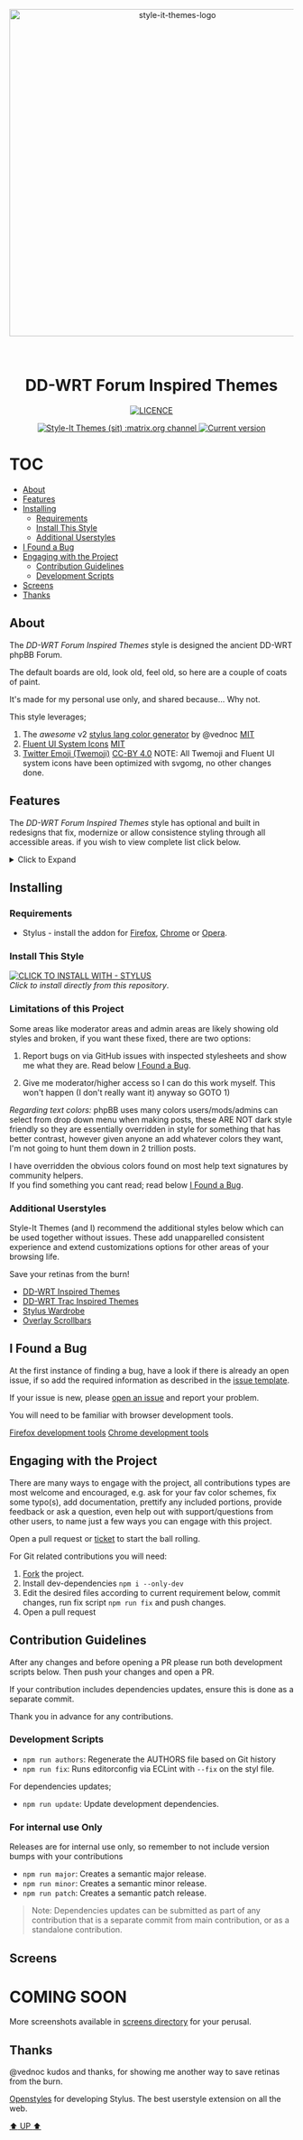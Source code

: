<p align="center">
  <img alt="style-it-themes-logo" src="https://raw.githack.com/style-it-themes/style-it-themes-logos/master/style-it-themes-logo-full.svg" width="580">
</p>
<br>
<h1 align="center"><strong>DD-WRT Forum Inspired Themes</strong></h1>
<p align="center">
  <a href="./LICENSE">
    <img src="https://img.shields.io/badge/License-MIT-blue.svg?longCache=true&style=for-the-badge" alt="LICENCE">
  </a>
</p>
<p align="center">
  <a href="https://matrix.to/#/#style_it_themes_public:matrix.org">
    <img src="https://img.shields.io/badge/style--it--themes-matrix%20channel-blue.svg?style=for-the-badge" alt="Style-It Themes (sit) :matrix.org channel">
  </a>
  <a href="https://github.com/style-it-themes/dd-wrt-forum-inspired-themes/releases">
    <img src="https://img.shields.io/github/tag/style-it-themes/dd-wrt-forum-inspired-themes.svg?label=Current%20Version&style=for-the-badge" alt="Current version">
  </a>
  <!--
  <a href="https://david-dm.org/Style-it-Themes/dd-wrt-forum-inspired-themes?type=dev">
    <img src="https://img.shields.io/david/dev/style-it-themes/dd-wrt-forum-inspired-themes.svg?label=devDependencies&style=for-the-badge" alt="devDependencies">
  </a>
    -->
</p>

# TOC
  * [About](#about)
  * [Features](#features)
  * [Installing](#installing)
    * [Requirements](#requirements)
    * [Install This Style](#install-this-style)
    * [Additional Userstyles](#additional-userstyles)
  * [I Found a Bug](#i-found-a-bug)
  * [Engaging with the Project](#engaging-with-the-project)
    * [Contribution Guidelines](#contribution-guidelines)
    * [Development Scripts](#development-scripts)
  * [Screens](#screens)
  * [Thanks](#thanks)

## About

The *DD-WRT Forum Inspired Themes* style is designed the ancient DD-WRT phpBB Forum.

The default boards are old, look old, feel old, so here are a couple of coats of paint.

It's made for my personal use only, and shared because... Why not.

This style leverages;

1. The _awesome_ v2 [stylus lang color generator](https://github.com/vednoc/stylus-color-generator) by @vednoc [MIT](https://git.io/JPwy6)
2. [Fluent UI System Icons](https://github.com/microsoft/fluentui-system-icons) [MIT](https://git.io/JPwyH)
3. [Twitter Emoji (Twemoji)](https://github.com/twitter/twemoji) [CC-BY 4.0](https://git.io/JPiMA)
  NOTE: All Twemoji and Fluent UI system icons have been optimized with svgomg, no other changes done.

## Features

The *DD-WRT Forum Inspired Themes* style has optional and built in redesigns that fix,
modernize or allow consistence styling through all accessible areas.
if you wish to view complete list click below.

<details>
  <summary>Click to Expand</summary>
 
 ### Preset styles

 * Custom colors (within reason and sane choices users can make up own color schemes)
 * Dracula
 * Duo Cocoa
 * Material
 * Material Darker
 * Solarized Dark
 * Twilight
 * The Matrix
 * Ubuntu

 ### Color Adjustments

 * Optionally darken/lighten to some extent the background, foreground and accent colors. 

 ### Redesigned Inputs

 * Redesigned input styling for checkboxes, radio, dropdown and other interactable elements.
 
 You can optionally choose the checkbox size, however not all sizes will look or align well.

 ### Inverted gif buttons
  
  The post/reply and such buttons had to be inverted so the poor quality of the gifs edges don't assault my retinas.
  There is no simple way to replace the bad quality buttons with better quality, phpBB at least this old version looks like spaghetti.
  This job would best be done directly into the source code.
 
</details> 

## Installing

### Requirements

* Stylus - install the addon for [Firefox](https://addons.mozilla.org/en-US/firefox/addon/styl-us/), [Chrome](https://chrome.google.com/webstore/detail/stylus/clngdbkpkpeebahjckkjfobafhncgmne) or [Opera](https://addons.opera.com/en-gb/extensions/details/stylus/).

### Install This Style

[![CLICK TO INSTALL WITH - STYLUS](https://img.shields.io/badge/Install_directly_with-Stylus-21d1d0.svg?longCache=true&style=for-the-badge)](https://github.com/style-it-themes/dd-wrt-forum-inspired-themes/raw/main/dd-wrt-forum-inspired-themes.user.styl)  
*Click to install directly from this repository*.

### Limitations of this Project

Some areas like moderator areas and admin areas are likely showing old styles and broken,
if you want these fixed, there are two options:
 
1) Report bugs on via GitHub issues with inspected stylesheets and show me what they are.
  Read below [I Found a Bug](#i-found-a-bug).
 
2) Give me moderator/higher access so I can do this work myself. This won't happen (I don't really want it) anyway so GOTO 1) 

*Regarding text colors:*
phpBB uses many colors users/mods/admins can select from drop down menu when making posts,
these ARE NOT dark style friendly so they are essentially overridden in style for something that has better contrast, however given anyone an add whatever colors they want, I'm not going to hunt them down in 2 trillion posts.
 
I have overridden the obvious colors found on most help text signatures by community helpers.<br>
If you find something you cant read; read below [I Found a Bug](#i-found-a-bug).

### Additional Userstyles

Style-It Themes (and I) recommend the additional styles below which can be used together without issues.
These add unapparelled consistent experience and extend customizations options for other areas of your browsing life.
   
Save your retinas from the burn!

* [DD-WRT Inspired Themes](https://github.com/style-it-themes/dd-wrt-inspired-themes)
* [DD-WRT Trac Inspired Themes](https://github.com/style-it-themes/dd-wrt-trac-inspired-themes)
* [Stylus Wardrobe](https://github.com/style-it-themes/stylus-wardrobe)
* [Overlay Scrollbars](https://github.com/StylishThemes/Overlay-Scrollbars)

## I Found a Bug

At the first instance of finding a bug, have a look if there is already an open issue, if so add the required information as described in the [issue template](.github/ISSUE_TEMPLATE.md).

If your issue is new, please [open an issue](https://github.com/style-it-themes/dd-wrt-forum-inspired-themes/issues/new/choose) and report your problem.

You will need to be familiar with browser development tools.

[Firefox development tools](https://developer.mozilla.org/en-US/docs/Tools)
[Chrome development tools](https://developers.google.com/web/tools/chrome-devtools)

## Engaging with the Project

There are many ways to engage with the project, all contributions types are most welcome and encouraged, e.g. ask for your fav color schemes, fix some typo(s), add documentation, prettify any included portions, provide feedback or ask a question, even help out with support/questions from other users, to name just a few ways you can engage with this project.

Open a pull request or [ticket](https://github.com/style-it-themes/dd-wrt-forum-inspired-themes/issues/new/choose) to start the ball rolling.

For Git related contributions you will need:

1. [Fork](https://github.com/style-it-themes/dd-wrt-forum-inspired-themes/fork) the project.
2. Install dev-dependencies `npm i --only-dev`
3. Edit the desired files according to current requirement below, commit changes, run fix script `npm run fix` and push changes.
4. Open a pull request

## Contribution Guidelines

After any changes and before opening a PR please run both development scripts below.
Then push your changes and open a PR.

If your contribution includes dependencies updates, ensure this is done as a separate commit.

Thank you in advance for any contributions.

### Development Scripts

* `npm run authors`: Regenerate the AUTHORS file based on Git history
* `npm run fix`: Runs editorconfig via ECLint with `--fix` on the styl file.

For dependencies updates;

* `npm run update`: Update development dependencies.

### For internal use Only

Releases are for internal use only, so remember to not include version bumps with your contributions 

* `npm run major`: Creates a semantic major release.
* `npm run minor`: Creates a semantic minor release.
* `npm run patch`: Creates a semantic patch release.

> Note: Dependencies updates can be submitted as part of any contribution that is a separate commit
>       from main contribution, or as a standalone contribution.

## Screens

# COMING SOON

More screenshots available in [screens directory](/screens) for your perusal.

## Thanks

@vednoc kudos and thanks, for showing me another way to save retinas from the burn.

[Openstyles](https://github.com/openstyles/stylus) for developing Stylus. The best userstyle extension on all the web.

[:arrow_up: UP :arrow_up:](#readme)
